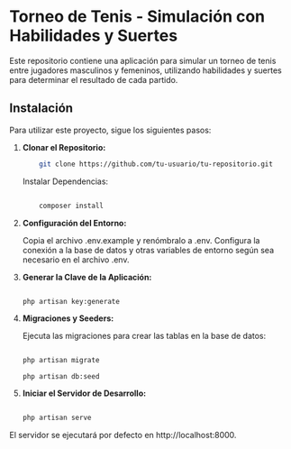 # Torneo de Tenis - Simulación con Habilidades y Suertes

Este repositorio contiene una aplicación para simular un torneo de tenis entre jugadores masculinos y femeninos, utilizando habilidades y suertes para determinar el resultado de cada partido.

## Instalación

Para utilizar este proyecto, sigue los siguientes pasos:

1. **Clonar el Repositorio:**
   ```bash
       git clone https://github.com/tu-usuario/tu-repositorio.git
    ```
    Instalar Dependencias:

    ```bash

        composer install
    ```

2. **Configuración del Entorno:**

    Copia el archivo .env.example y renómbralo a .env.
    Configura la conexión a la base de datos y otras variables de entorno según sea necesario en el archivo .env.

3. **Generar la Clave de la Aplicación:**

    ```bash

    php artisan key:generate

    ```

4. **Migraciones y Seeders:**

    Ejecuta las migraciones para crear las tablas en la base de datos:

    ```bash

    php artisan migrate

    ```
    ```
    php artisan db:seed
    ```

6. **Iniciar el Servidor de Desarrollo:** 

    ```bash

    php artisan serve
    ```

El servidor se ejecutará por defecto en http://localhost:8000.
